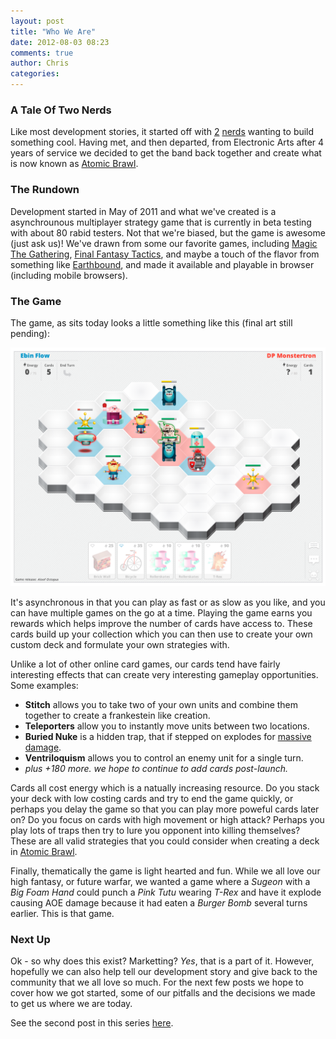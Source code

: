 ```yaml
---
layout: post
title: "Who We Are"
date: 2012-08-03 08:23
comments: true
author: Chris
categories: 
---
```


### A Tale Of Two Nerds

Like most development stories, it started off with <a href="http://kenpratt.net">2</a> <a href="http://shorrockin.com">nerds</a>
wanting to build something cool. Having met, and then departed, from Electronic Arts after 4 years of service we decided to get the band
back together and create what is now known as <a href="http://www.atomicbrawl.com">Atomic Brawl</a>.

<!-- more -->


### The Rundown

Development started in May of 2011 and what we've created is a asynchrounous multiplayer strategy game that is currently in beta testing with
about 80 rabid testers. Not that we're biased, but the game is awesome (just ask us)! We've drawn from some our favorite games, including 
<a href="http://en.wikipedia.org/wiki/Magic:_The_Gathering">Magic The Gathering</a>, <a href="http://en.wikipedia.org/wiki/Final_Fantasy_Tactics">Final Fantasy Tactics</a>, 
and maybe a touch of the flavor from something like <a href="http://en.wikipedia.org/wiki/EarthBound_(series)">Earthbound</a>, and made 
it available and playable in browser (including mobile browsers).


### The Game

The game, as sits today looks a little something like this (final art still pending):

<img src="/images/who_we_are/screenshot.png" />

It's asynchronous in that you can play as fast or as slow as you like, and you can have multiple games on the go at a time. Playing the game
earns you rewards which helps improve the number of cards have access to. These cards build up your collection which you can then use to 
create your own custom deck and formulate your own strategies with.

Unlike a lot of other online card games, our cards tend have fairly interesting effects that can create very interesting gameplay
opportunities. Some examples:

* <strong>Stitch</strong> allows you to take two of your own units and combine them together to create a frankestein like creation.
* <strong>Teleporters</strong> allow you to instantly move units between two locations.
* <strong>Buried Nuke</strong> is a hidden trap, that if stepped on explodes for <a href="http://www.youtube.com/watch?v=2g1fr5vk72M">massive damage</a>.
* <strong>Ventriloquism</strong> allows you to control an enemy unit for a single turn.
* <em>plus +180 more. we hope to continue to add cards post-launch.</em>

Cards all cost energy which is a natually increasing resource. Do you stack your deck with low costing cards and try to end the 
game quickly, or perhaps you delay the game so that you can play more poweful cards later on? Do you focus on cards with high movement
or high attack? Perhaps you play lots of traps then try to lure you opponent into killing themselves? These are all valid strategies
that you could consider when creating a deck in <a href="http://atomicbrawl.com">Atomic Brawl</a>.

Finally, thematically the game is light hearted and fun. While we all love our high fantasy, or future warfar, we wanted a game
where a _Sugeon_ with a _Big Foam Hand_ could punch a _Pink Tutu_ wearing _T-Rex_ and have it explode causing AOE damage because it had
eaten a _Burger Bomb_ several turns earlier. This is that game.


### Next Up

Ok - so why does this exist? Marketting? <em>Yes</em>, that is a part of it. However, hopefully we can also help tell our development story and 
give back to the community that we all love so much. For the next few posts we hope to cover how we got started, some of our pitfalls and the decisions
we made to get us where we are today.

See the second post in this series <a href="/blog/2012/08/05/born-from-cardboard/">here</a>.

